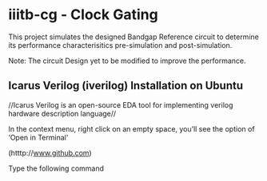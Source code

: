 # iiitb-cg - Clock Gating
This project simulates the designed Bandgap Reference circuit to determine its performance characterisitics pre-simulation and post-simulation.

Note: The circuit Design yet to be modified to improve the performance.

## Icarus Verilog (iverilog) Installation on Ubuntu
  //Icarus Verilog is an open-source EDA tool for implementing verilog hardware description language//
  
 In the context menu, right click on an empty space, you’ll see the option of ‘Open in Terminal’
 
 (htttp://www.github.com)
 
 Type the following command
 ```html
 ```
